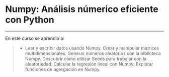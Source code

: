 # Numpy: Análisis númerico eficiente con Python
---
En este curso se aprendio a:
> * Leer y escribir datos usando Numpy.
> Crear y manipular matrices multidimensionales.
> Generar números aleatorios con la biblioteca Numpy.
> Descubrir cómo utilizar Seeds para trabajar con la aleatoriedad.
> Calcular la regresión lineal con Numpy.
> Explorar funciones de agregación en Numpy.
